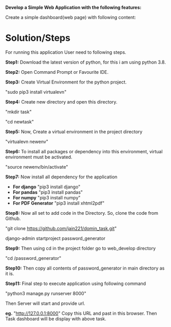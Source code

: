 
**Develop a Simple Web Application with the following features:**

Create a simple dashboard(web page) with following content:



# Solution/Steps
For running this application User need to following steps.

**Step1:** Download the latest version of python, for this i am using python 3.8.

**Step2:** Open Command Prompt or Favourite IDE.

**Step3:** Create Virtual Environment for the python project.

"sudo pip3 install virtualevn"

**Step4:** Create new directory and open this directory.

"mkdir task"

"cd newtask"

**Step5:**  Now, Create a virtual environment in the project directory 

"virtualevn newenv"

**Step6:** To install all packages or dependency into this environment, virtual environment 
must be activated. 

"source newenv/bin/activate"

**Step7:** Now install all dependency for the application

* **For django** "pip3 install django"
* **For pandas** "pip3 install pandas"
* **For numpy**  "pip3 install numpy"
* **For PDF Generator** "pip3 install xhtml2pdf"

**Step8:** Now all set to add code in the Directory. So, clone the code from Github.

"git clone https://github.com/jain221/domin_task.git"

django-admin startproject password_generator

**Step9:** Then using cd in the project folder go to web_develop directory 

"cd /password_generator"

**Step10:** Then copy all contents of password_generator in main directory as it is.

**Step11:** Final step to execute application using following command

"python3 manage.py runserver 8000"

Then Server will start and provide url.

**eg.** "http://127.0.0.1:8000"
Copy this URL and past in this browser.
Then Task dashboard will be display with above task.







